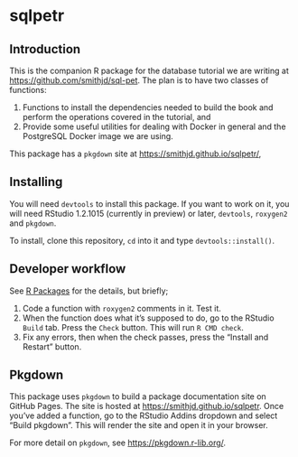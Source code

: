 sqlpetr
================

## Introduction

This is the companion R package for the database tutorial we are writing
at <https://github.com/smithjd/sql-pet>. The plan is to have two classes
of functions:

1.  Functions to install the dependencies needed to build the book and
    perform the operations covered in the tutorial, and
2.  Provide some useful utilities for dealing with Docker in general and
    the PostgreSQL Docker image we are using.

This package has a `pkgdown` site at
<https://smithjd.github.io/sqlpetr/>,

## Installing

You will need `devtools` to install this package. If you want to work on
it, you will need RStudio 1.2.1015 (currently in preview) or later,
`devtools`, `roxygen2` and `pkgdown`.

To install, clone this repository, `cd` into it and type
`devtools::install()`.

## Developer workflow

See [R Packages](http://r-pkgs.had.co.nz/) for the details, but briefly;

1.  Code a function with `roxygen2` comments in it. Test it.
2.  When the function does what it’s supposed to do, go to the RStudio
    `Build` tab. Press the `Check` button. This will run `R CMD check`.
3.  Fix any errors, then when the check passes, press the “Install and
    Restart” button.

## Pkgdown

This package uses `pkgdown` to build a package documentation site on
GitHub Pages. The site is hosted at <https://smithjd.github.io/sqlpetr>.
Once you’ve added a function, go to the RStudio Addins dropdown and
select “Build pkgdown”. This will render the site and open it in your
browser.

For more detail on `pkgdown`, see <https://pkgdown.r-lib.org/>.
